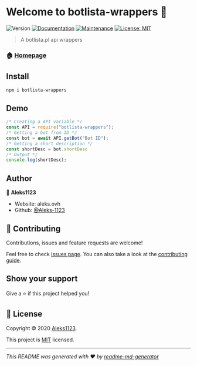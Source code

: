 # Welcome to botlista-wrappers 👋
![Version](https://img.shields.io/badge/version-1.0.0-blue.svg?cacheSeconds=2592000)
[![Documentation](https://img.shields.io/badge/documentation-yes-brightgreen.svg)](https://github.com/bl-devs/api-wrappers.js#readme)
[![Maintenance](https://img.shields.io/badge/Maintained%3F-yes-green.svg)](https://github.com/bl-devs/api-wrappers.js/graphs/commit-activity)
[![License: MIT](https://img.shields.io/github/license/Aleks-1123/botlista-wrapper)](https://github.com/bl-devs/api-wrappers.js/blob/master/LICENSE)

> A botlista.pl api wrappers

### 🏠 [Homepage](https://github.com/bl-devs/api-wrappers.js#readme)

## Install

```sh
npm i botlista-wrappers
```

## Demo

```javascript
/* Creating a API variable */
const API = require("botlista-wrappers");
/* Getting a bot from ID */
const bot = await API.getBot("Bot ID");
/* Getting a short description */
const shortDesc = bot.shortDesc
/* Output */
console.log(shortDesc);
```

## Author

👤 **Aleks1123**

* Website: aleks.ovh
* Github: [@Aleks-1123](https://github.com/Aleks-1123)

## 🤝 Contributing

Contributions, issues and feature requests are welcome!

Feel free to check [issues page](https://github.com/bl-devs/api-wrappers.js/issues). You can also take a look at the [contributing guide](https://github.com/bl-devs/api-wrappers.js/blob/master/CONTRIBUTING.md).

## Show your support

Give a ⭐️ if this project helped you!


## 📝 License

Copyright © 2020 [Aleks1123](https://github.com/Aleks-1123).

This project is [MIT](https://github.com/Aleks-1123/botlista-wrapper/blob/master/LICENSE) licensed.

***
_This README was generated with ❤️ by [readme-md-generator](https://github.com/kefranabg/readme-md-generator)_
